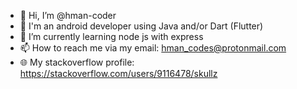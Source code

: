 - 👋 Hi, I’m @hman-coder
- 📱 I'm an android developer using Java and/or Dart (Flutter)
- 🌱 I’m currently learning node js with express
- 📫 How to reach me via my email: hman_codes@protonmail.com
- 🌐 My stackoverflow profile: https://stackoverflow.com/users/9116478/skullz
<!---
hman-coder/hman-coder is a ✨ special ✨ repository because its `README.md` (this file) appears on your GitHub profile.
You can click the Preview link to take a look at your changes.
--->
